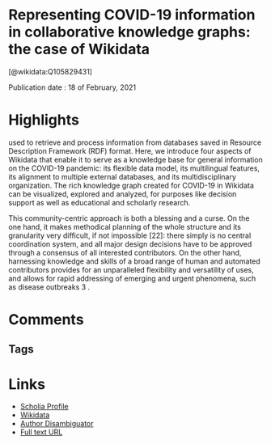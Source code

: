 
Representing COVID-19 information in collaborative knowledge graphs: the case of Wikidata
=========================================================================================
  
  [@wikidata:Q105829431]  
  
Publication date : 18 of February, 2021  

# Highlights

used to retrieve and process information from databases saved in Resource
Description Framework (RDF) format. Here, we introduce four aspects of Wikidata that enable it to serve as a knowledge base
for general information on the COVID-19 pandemic: its flexible data model, its multilingual features, its alignment to multiple
external databases, and its multidisciplinary organization. The rich knowledge graph created for COVID-19 in Wikidata can be
visualized, explored and analyzed, for purposes like decision support as well as educational and scholarly research.


This community-centric approach is both a
blessing and a curse. On the one hand, it makes
methodical planning of the whole structure and its
granularity very difficult, if not impossible [22]: there
simply is no central coordination system, and all
major design decisions have to be approved through
a consensus of all interested contributors. On the
other hand, harnessing knowledge and skills of a
broad range of human and automated contributors
provides for an unparalleled flexibility and versatility
of uses, and allows for rapid addressing of emerging
and urgent phenomena, such as disease outbreaks
3
.


# Comments

## Tags

# Links
  
 * [Scholia Profile](https://scholia.toolforge.org/work/Q105829431)  
 * [Wikidata](https://www.wikidata.org/wiki/Q105829431)  
 * [Author Disambiguator](https://author-disambiguator.toolforge.org/work_item_oauth.php?id=Q105829431&batch_id=&match=1&author_list_id=&doit=Get+author+links+for+work)  
 * [Full text URL](http://www.semantic-web-journal.net/system/files/swj2736.pdf)  
